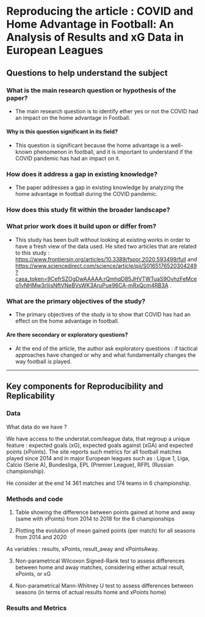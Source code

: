 # Reproducing the article : COVID and Home Advantage in Football: An Analysis of Results and xG Data in European Leagues

## Questions to help understand the subject

### What is the main research question or hypothesis of the paper?

- The main research question is to identify ether yes or not the COVID had an impact on the home advantage in Football.

#### Why is this question significant in its field?

- This question is significant because the home advantage is a well-known phenomenon in football, and it is important to understand if the COVID pandemic has had an impact on it.

### How does it address a gap in existing knowledge?

- The paper addresses a gap in existing knowledge by analyzing the home advantage in football during the COVID pandemic.

### How does this study fit within the broader landscape?


### What prior work does it build upon or differ from?

- This study has been built without looking at existing works in order to have a fresh view of the data used. He sited two articles that are related to this study : https://www.frontiersin.org/articles/10.3389/fspor.2020.593499/full and  https://www.sciencedirect.com/science/article/pii/S0165176520304249?casa_token=9CefrSZOgDwAAAAA:rQmhqD85JHVTWTuaS9OvhzFeMceq1vNHMw3rlijsNftVNeBVsWK3AruPue96CA-mRxQcm4RB3A .

### What are the primary objectives of the study?

- The primary objectives of the study is to show that COVID has had an effect on the home advantage in football.

#### Are there secondary or exploratory questions?

- At the end of the article, the author ask exploratory questions : if tactical approaches have changed or why and what fundamentally changes the way football is played.

---

## Key components for Reproducibility and Replicability

### Data

What data do we have ?

We have access to the understat.com/league data, that regroup a unique feature : expected goals (xG), expected goals against (xGA) and expected points (xPoints). The site reports such metrics for all football matches played since 2014 and in major European leagues such as :  Ligue 1, Liga, Calcio (Serie A), Bundesliga, EPL (Premier League), RFPL (Russian championship).

He consider at the end 14 361 matches and 174 teams in 6 championship.

### Methods and code 

1. Table showing the difference between points gained at home and away (same with xPoints) from 2014 to 2018 for the 6 championships

2. Plotting the evolution of mean gained points (per match) for all seasons from 2014 and 2020

As variables : results, xPoints, result_away and xPointsAway. 

3. Non-parametrical Wilcoxon Signed-Rank test to assess differences between home and away matches, considering either actual result, xPoints, or xG

4. Non-parametrical Mann-Whitney U test to assess differences between seasons (in terms of actual results home and xPoints home)

### Results and Metrics 


